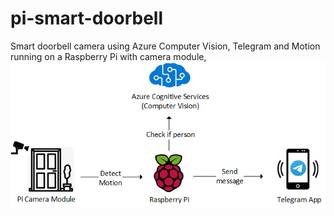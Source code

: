 # pi-smart-doorbell
Smart doorbell camera using Azure Computer Vision, Telegram and Motion running on a Raspberry Pi with camera module, 
![Image of components](https://github.com/SGGIRBS/pi-smart-doorbell/blob/master/images/smartcam.png)
